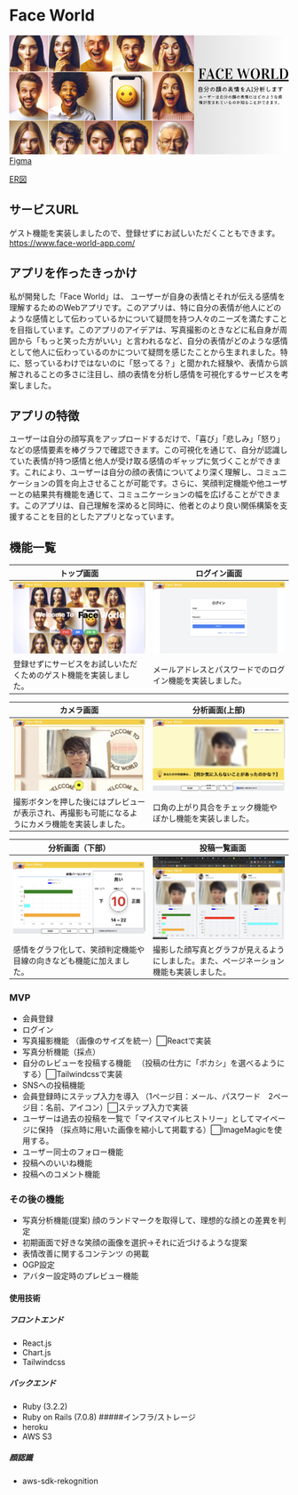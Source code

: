 # Face World
![表紙](app/assets/images/README.png)
<br>
[Figma](https://www.figma.com/file/8CS5ilDtB91CpvvoAxdnTm/improving_smile?type=design&node-id=0%3A1&mode=design&t=2Lil0QcGRa2ZQ86x-1)

[ER図](https://dbdiagram.io/d/65ab78eeac844320ae5436a2)
## サービスURL

ゲスト機能を実装しましたので、登録せずにお試しいただくこともできます。
https://www.face-world-app.com/

## アプリを作ったきっかけ

私が開発した「Face World」は、
ユーザーが自身の表情とそれが伝える感情を理解するためのWebアプリです。このアプリは、特に自分の表情が他人にどのような感情として伝わっているかについて疑問を持つ人々のニーズを満たすことを目指しています。このアプリのアイデアは、写真撮影のときなどに私自身が周囲から「もっと笑った方がいい」と言われるなど、自分の表情がどのような感情として他人に伝わっているのかについて疑問を感じたことから生まれました。特に、怒っているわけではないのに「怒ってる？」と聞かれた経験や、表情から誤解されることの多さに注目し、顔の表情を分析し感情を可視化するサービスを考案しました。

## アプリの特徴

ユーザーは自分の顔写真をアップロードするだけで、「喜び」「悲しみ」「怒り」などの感情要素を棒グラフで確認できます。この可視化を通じて、自分が認識していた表情が持つ感情と他人が受け取る感情のギャップに気づくことができます。これにより、ユーザーは自分の顔の表情についてより深く理解し、コミュニケーションの質を向上させることが可能です。さらに、笑顔判定機能や他ユーザーとの結果共有機能を通じて、コミュニケーションの幅を広げることができます。このアプリは、自己理解を深めると同時に、他者とのより良い関係構築を支援することを目的としたアプリとなっています。

## 機能一覧

| トップ画面 | ログイン画面 |
| ----------|----------|
|![トップ画面](app/assets/images/TopPage.png)|![ログイン画面](app/assets/images/LoginPage.png)
|登録せずにサービスをお試しいただくためのゲスト機能を実装しました。|メールアドレスとパスワードでのログイン機能を実装しました。|

| カメラ画面 | 分析画面(上部)|
| ----------|----------|
|![カメラ画面](app/assets/images/CameraPage.png) | ![分析画面上部](app/assets/images/DetectPage(1).png) |
|撮影ボタンを押した後にはプレビューが表示され、再撮影も可能になるようにカメラ機能を実装しました。|口角の上がり具合をチェック機能やぼかし機能を実装しました。|

| 分析画面（下部）|　投稿一覧画面 |
| ----------|----------|
|![分析画面下部](app/assets/images/DetectPage(2).png)|![投稿一覧画面](app/assets/images/PostindexPage.png)
|感情をグラフ化して、笑顔判定機能や目線の向きなども機能に加えました。| 撮影した顔写真とグラフが見えるようにしました。また、ページネーション機能も実装しました。|

### MVP

- 会員登録
- ログイン
- 写真撮影機能
（画像のサイズを統一）⬜︎Reactで実装
- 写真分析機能（採点）
- 自分のレビューを投稿する機能
　（投稿の仕方に「ボカシ」を選べるようにする）⬜︎Tailwindcssで実装
- SNSへの投稿機能
- 会員登録時にステップ入力を導入
（1ページ目：メール、パスワード　2ページ目：名前、アイコン）⬜︎ステップ入力で実装
- ユーザーは過去の投稿を一覧で「マイスマイルヒストリー」としてマイページに保持
（採点時に用いた画像を縮小して掲載する）⬜︎ImageMagicを使用する。
- ユーザー同士のフォロー機能
- 投稿へのいいね機能
- 投稿へのコメント機能

### その後の機能

- 写真分析機能(提案)
 顔のランドマークを取得して、理想的な顔との差異を判定
- 初期画面で好きな笑顔の画像を選択→それに近づけるような提案
- 表情改善に関するコンテンツ の掲載
- OGP設定
- アバター設定時のプレビュー機能

#### 使用技術
##### フロントエンド
- React.js 
- Chart.js
- Tailwindcss
##### バックエンド
- Ruby (3.2.2)
- Ruby on Rails (7.0.8)
 #####インフラ/ストレージ
- heroku
- AWS S3
##### 顔認識
- aws-sdk-rekognition
